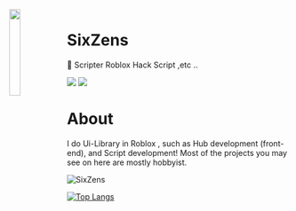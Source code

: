 <img align='left' src='https://www.google.com/url?sa=i&url=https%3A%2F%2Far.pinterest.com%2Fpin%2F437341813795299683%2F%3Famp_client_id%3DCLIENT_ID(_)%26mweb_unauth_id%3D%7B%7Bdefault.session%7D%7D%26simplified%3Dtrue&psig=AOvVaw1UYBcnXoqpr9T7yjW-Kw42&ust=1639072098046000&source=images&cd=vfe&ved=0CAsQjRxqFwoTCODEwMfh1PQCFQAAAAAdAAAAABAR' width='20%'>

# SixZens

📁 Scripter Roblox Hack Script ,etc ..

![](https://komarev.com/ghpvc/?username=SixZens&color=de0021)
![](https://img.shields.io/badge/Discord-SixZens%234978-red)

# About
I do Ui-Library in Roblox , such as Hub development (front-end), and Script development! Most of the projects you may see on here are mostly hobbyist.

<p align="left">
   <img align="center" src="https://github-readme-stats.vercel.app/api?username=SixZens&show_icons=true&theme=dark" alt="SixZens" />
</p>

[![Top Langs](https://github-readme-stats.vercel.app/api/top-langs/?username=SixZens&layout=compact&theme=dark)](https://github.com/anuraghazra/github-readme-stats)
